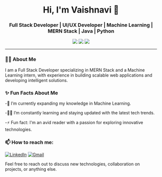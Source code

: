 <h1 align="center">Hi, I'm Vaishnavi 👋</h1>
<h3 align="center">Full Stack Developer | UI/UX Developer | Machine Learning | MERN Stack | Java | Python</h3>

<p align="center">
  <a href="https://github.com/Gaikwad099"><img src="https://img.shields.io/github/followers/Gaikwad099?label=Follow&style=social"></a>
  <a href="www.linkedin.com/in/vaishnavi-gaikwad99"><img src="https://img.shields.io/badge/-LinkedIn-blue?style=flat-square&logo=Linkedin&logoColor=white"></a>
  <a href="mailto:vpgaikwad025@gmail.com"><img src="https://img.shields.io/badge/-Gmail-red?style=flat-square&logo=Gmail&logoColor=white"></a>
</p>

---

### 👨‍💻 About Me

I am a Full Stack Developer specializing in MERN Stack and a Machine Learning intern, with experience in building scalable web applications and developing intelligent solutions.

### ✨ Fun Facts About Me
-🌱 I’m currently expanding my knowledge in Machine Learning.

-🧑‍💻 I’m constantly learning and staying updated with the latest tech trends.

-⚡ Fun fact: I'm an avid reader with a passion for exploring innovative technologies.



### 📫 How to reach me:

[![LinkedIn](https://img.shields.io/badge/-LinkedIn-blue?style=flat-square&logo=Linkedin&logoColor=white&link=https://www.linkedin.com/in/vaishnavi-gaikwad99)](www.linkedin.com/in/vaishnavi-gaikwad99)
[![Gmail](https://img.shields.io/badge/-Gmail-red?style=flat-square&logo=Gmail&logoColor=white&link=mailto:vpgaikwad025@gmail.com)](mailto:vpgaikwad025@gmail.com)

Feel free to reach out to discuss new technologies, collaboration on projects, or anything else.
